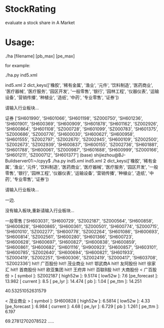 # StockRating
evaluate a stock share in A Market

# Usage:
./ha [filename] [pb_max] [pe_max]

for example:

./ha.py ind5.xml

ind5.xml
2
dict_keys(['橡胶', '稀有金属', '渔业', '元件', '饮料制造', '医药商业', '医疗器械', '医疗服务', '园区开发', '一般零售', '银行', '园林工程', '仪器仪表', '运输设备', '营销传播', '种植业', '造纸', '中药', '专业零售', '证券'])

请输入行业板块...

证券
['SH601990', 'SH601066', 'SH601198', 'SZ000750', 'SH601236', 'SH601901', 'SH600369', 'SH600909', 'SH601878', 'SH601162', 'SZ002926', 'SH600864', 'SH601108', 'SZ000728', 'SH601099', 'SZ000783', 'SH601375', 'SZ000686', 'SZ000776', 'SH600030', 'SH600621', 'SH600958', 'SH601555', 'SZ002797', 'SZ002670', 'SZ002945', 'SH600109', 'SZ002500', 'SZ002673', 'SZ002939', 'SH600837', 'SH600155', 'SZ002736', 'SH601881', 'SH601788', 'SH600061', 'SZ000987', 'SH601688', 'SH600999', 'SZ000166', 'SH601211', 'SZ000712', 'SH601377']
(base) shijiezhou@BJ-Buildserver01:~/cpyy$ ./ha.py ind5.xml
ind5.xml
2
dict_keys(['橡胶', '稀有金属', '渔业', '元件', '饮料制造', '医药商业', '医疗器械', '医疗服务', '园区开发', '一般零售', '银行', '园林工程', '仪器仪表', '运输设备', '营销传播', '种植业', '造纸', '中药', '专业零售', '证券'])

请输入行业板块...

一边.   

没有输入板块,重新请输入行业板块...

一般零售
['SH603031', 'SH600729', 'SZ002187', 'SZ000564', 'SH600858', 'SH600828', 'SH600865', 'SH600361', 'SZ000501', 'SH600774', 'SZ000715', 'SH601010', 'SZ002277', 'SH600778', 'SZ002264', 'SH601086', 'SH600693', 'SH600814', 'SZ002561', 'SH600280', 'SH601366', 'SH600723', 'SH600628', 'SH600697', 'SH600827', 'SH600838', 'SH600859', 'SH600861', 'SH600682', 'SH601116', 'SH900923', 'SH600857', 'SH603101', 'SH600785', 'SZ002640', 'SH600694', 'SH600821', 'SH601933', 'SZ000419', 'SZ002251', 'SH600306', 'SZ002419', 'SZ000417', 'SH603708', 'SZ002336']
hit!! 广百股份
hit!! 茂业商业
hit!! 鄂武商A
hit!! 友阿股份
hit!! 徐家汇
hit!! 首商股份
hit!! 欧亚集团
hit!! 王府井
hit!! 百联B股
hit!! 大商股份
<  广百股份  >
[   symbol   ]: SZ002187
[  high52w   ]: 9.5174
[   low52w   ]: 7.6
[pe_forecast ]: 13.982
[  current   ]: 8.5
[   pe_lyr   ]: 14.474
[     pb     ]: 1.04
[   pe_ttm   ]: 14.251

40.53251052631579

<  茂业商业  >
[   symbol   ]: SH600828
[  high52w   ]: 6.5814
[   low52w   ]: 4.33
[pe_forecast ]: 6.984
[  current   ]: 4.68
[   pe_lyr   ]: 6.729
[     pb     ]: 1.261
[   pe_ttm   ]: 6.197

69.27812702078522
.....

